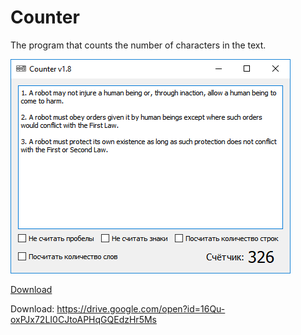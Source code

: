 # Counter
The program that counts the number of characters in the text.

![Screenshot](https://github.com/DionysusBenstein/Counter/raw/master/Screenshot.png) 

<!-- Place this tag where you want the button to render. -->
<a href="https://drive.google.com/open?id=16Qu-oxPJx72LI0CJtoAPHqGQEdzHr5Ms">Download</a>

Download: https://drive.google.com/open?id=16Qu-oxPJx72LI0CJtoAPHqGQEdzHr5Ms
